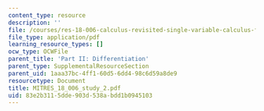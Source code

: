 ```yaml
---
content_type: resource
description: ''
file: /courses/res-18-006-calculus-revisited-single-variable-calculus-fall-2010/83e2b3115dde903d538abdd1b0945103_MITRES_18_006_study_2.pdf
file_type: application/pdf
learning_resource_types: []
ocw_type: OCWFile
parent_title: 'Part II: Differentiation'
parent_type: SupplementalResourceSection
parent_uid: 1aaa37bc-4ff1-60d5-6dd4-98c6d59a8de9
resourcetype: Document
title: MITRES_18_006_study_2.pdf
uid: 83e2b311-5dde-903d-538a-bdd1b0945103
---
```

